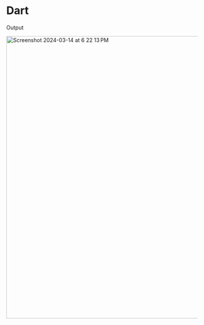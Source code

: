 # Dart

Output

<img width="741" alt="Screenshot 2024-03-14 at 6 22 13 PM" src="https://github.com/arham1999/Flutter/assets/37631361/ae84ffad-1668-4924-bf27-59d5fb9787ef">

